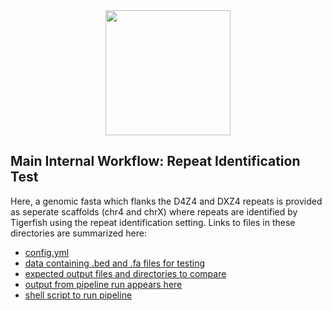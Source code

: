 <div align="center">
    <a href="#readme"><img src="../../../docs/source/imgs/tigerfish_logo.png" width="200"></a>
</div>

## Main Internal Workflow: Repeat Identification Test

Here, a genomic fasta which flanks the D4Z4 and DXZ4 repeats is provided as seperate scaffolds (chr4 and chrX) where repeats are identified by Tigerfish using the repeat identification setting. Links to files in these directories are summarized here:

* [config.yml](config.yml)
* [data containing .bed and .fa files for testing](data/)
* [expected output files and directories to compare](expected_pipeline_output)
* [output from pipeline run appears here](pipeline_output)
* [shell script to run pipeline](run_pipeline.sh)
